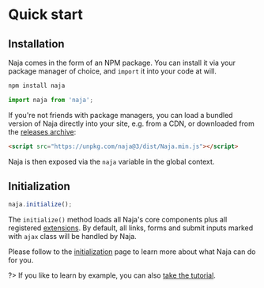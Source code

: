 # Quick start

## Installation

Naja comes in the form of an NPM package. You can install it via your package manager of choice, and `import` it into your code at will.

```bash
npm install naja
```

```js
import naja from 'naja';
```

If you're not friends with package managers, you can load a bundled version of Naja directly into your site, e.g. from a CDN, or downloaded from the [releases archive](https://github.com/naja-js/naja/releases):

```html
<script src="https://unpkg.com/naja@3/dist/Naja.min.js"></script>
```

Naja is then exposed via the `naja` variable in the global context.


## Initialization

```js
naja.initialize();
```

The `initialize()` method loads all Naja's core components plus all registered [extensions](extensions-custom.md). By default, all links, forms and submit inputs marked with `ajax` class will be handled by Naja.

Please follow to the [initialization](initialization.md) page to learn more about what Naja can do for you.

?> If you like to learn by example, you can also [take the tutorial](guide/00-introduction.md).
